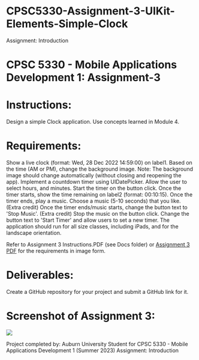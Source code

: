 # CPSC5330-Assignment-3-UIKit-Elements-Simple-Clock

Assignment: Introduction

# CPSC 5330 - Mobile Applications Development 1: Assignment-3

# Instructions:

Design a simple Clock application. Use concepts learned in Module 4.

# Requirements:
Show a live clock (format: Wed, 28 Dec 2022 14:59:00) on label1. Based on the time (AM or PM), change the background image. Note: The background image should change automatically (without closing and reopening the app).
Implement a countdown timer using UIDatePicker.
Allow the user to select hours, and minutes.
Start the timer on the button click. Once the timer starts, show the time remaining on label2 (format: 00:10:15).
Once the timer ends, play a music. Choose a music (5-10 seconds) that you like. (Extra credit)
Once the timer ends/music starts, change the button text to 'Stop Music'. (Extra credit)
Stop the music on the button click. Change the button text to 'Start Timer' and allow users to set a new timer.
The application should run for all size classes, including iPads, and for the landscape orientation.

Refer to Assignment 3 Instructions.PDF (see Docs folder) or [Assignment 3 PDF](https://github.com/thompln83/CPSC5330-Assignment-3-UIKit-Elements-Simple-Clock/blob/cc1dad1d6effe00e148c068127bf208d65354f6d/UIKit_Elements/Docs/Assignment%203%20Instructions.png) for the requirements in image form. 

# Deliverables:
Create a GitHub repository for your project and submit a GitHub link for it.

# Screenshot of Assignment 3:

<img src="https:// ">





Project completed by: Auburn University Student for CPSC 5330 - Mobile Applications Development 1 (Summer 2023)
Assignment: Introduction
